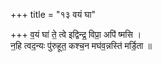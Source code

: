 +++
title = "१३ वयं घा"

+++
व॒यं घा॑ ते॒ त्वे इद्विन्द्र॒ विप्रा॒ अपि॑ ष्मसि ।  
न॒हि त्वद॒न्यः पु॑रुहूत॒ कश्च॒न मघ॑व॒न्नस्ति॑ मर्डि॒ता ॥